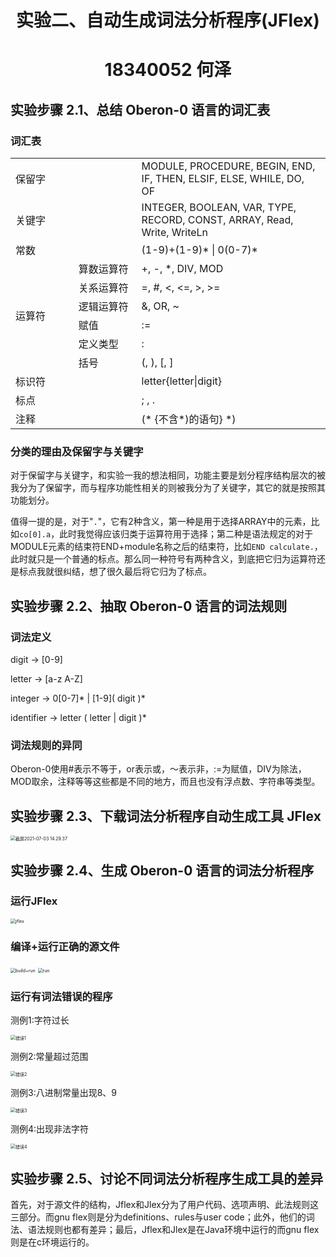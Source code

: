 <h1 align=center>实验二、自动生成词法分析程序(JFlex)</h1>

<h1 align=center>18340052  何泽</h1>

## 实验步骤 2.1、总结 Oberon-0 语言的词汇表

### 词汇表

<table align="center" style="undefined;table-layout: fixed; ">
<colgroup>
    <col style="width: 20%">
    <col style="width: 20%">
    <col style="width: 60%">
</colgroup>
<tbody>
  <tr>
    <td colspan="2">保留字</td>
    <td>MODULE, PROCEDURE, BEGIN, END, IF, THEN, ELSIF, ELSE, WHILE, DO, OF</td>
  </tr>
  <tr>
    <td colspan="2">关键字</td>
    <td>INTEGER, BOOLEAN, VAR, TYPE, RECORD, CONST, ARRAY, Read, Write, WriteLn</td>
  </tr>
  <tr>
    <td colspan="2">常数</td>
    <td>(1-9)+(1-9)* | 0(0-7)*</td>
  </tr>
  <tr>
    <td rowspan="6">运算符</td>
    <td>算数运算符</td>
    <td>+, -, *, DIV, MOD</td>
  </tr>
  <tr>
    <td>关系运算符</td>
    <td>=, #,  &lt;, &lt;=, &gt;, &gt;=</td>
  </tr>
  <tr>
    <td>逻辑运算符</td>
    <td>&amp;, OR, ~</td>
  </tr>
  <tr>
    <td>赋值</td>
    <td>:=</td>
  </tr>
  <tr>
    <td>定义类型</td>
    <td>:</td>
  </tr>
  <tr>
    <td>括号</td>
    <td>(, ), [, ]</td>
  </tr>
  <tr>
    <td colspan="2">标识符</td>
    <td>letter{letter|digit}</td>
  </tr>
  <tr>
    <td colspan="2">标点</td>
    <td>;  ,  .</td>
  </tr>
  <tr>
    <td colspan="2">注释</td>
    <td>(* {不含*)的语句} *)</td>
  </tr>
</tbody>
</table>

### 分类的理由及保留字与关键字

对于保留字与关键字，和实验一我的想法相同，功能主要是划分程序结构层次的被我分为了保留字，而与程序功能性相关的则被我分为了关键字，其它的就是按照其功能划分。

值得一提的是，对于"`.`"，它有2种含义，第一种是用于选择ARRAY中的元素，比如`co[0].a`，此时我觉得应该归类于运算符用于选择；第二种是语法规定的对于MODULE元素的结束符END+module名称之后的结束符，比如`END calculate.`，此时就只是一个普通的标点。那么同一种符号有两种含义，到底把它归为运算符还是标点我就很纠结，想了很久最后将它归为了标点。

## 实验步骤 2.2、抽取 Oberon-0 语言的词法规则

### 词法定义

digit -> [0-9]

letter -> [a-z A-Z]

integer -> 0[0-7]* | \[1-9]( digit )*

identifier -> letter ( letter | digit )*

### 词法规则的异同

Oberon-0使用#表示不等于，or表示或，～表示非，:=为赋值，DIV为除法，MOD取余，注释等等这些都是不同的地方，而且也没有浮点数、字符串等类型。

## 实验步骤 2.3、下载词法分析程序自动生成工具 JFlex

<img src="图片2/截屏2021-07-03 14.29.37.png" alt="截屏2021-07-03 14.29.37" style="zoom:50%;" />

## 实验步骤 2.4、生成 Oberon-0 语言的词法分析程序

### 运行JFlex

<img src="图片2/jflex.png" alt="jflex" style="zoom:50%;" />

### 编译+运行正确的源文件

<img src="图片2/build+run.png" alt="build+run" style="zoom:50%;" />

<img src="图片2/run.png" alt="run" style="zoom:50%;" />

### 运行有词法错误的程序

测例1:字符过长

<img src="图片2/错误1.png" alt="错误1" style="zoom:50%;" />

测例2:常量超过范围

<img src="图片2/错误2.png" alt="错误2" style="zoom:50%;" />

测例3:八进制常量出现8、9

<img src="图片2/错误3.png" alt="错误3" style="zoom:50%;" />

测例4:出现非法字符

<img src="图片2/错误4.png" alt="错误4" style="zoom:50%;" />

## 实验步骤 2.5、讨论不同词法分析程序生成工具的差异

首先，对于源文件的结构，Jflex和Jlex分为了用户代码、选项声明、此法规则这三部分。而gnu flex则是分为definitions、rules与user code；此外，他们的词法、语法规则也都有差异；最后，Jflex和Jlex是在Java环境中运行的而gnu flex则是在c环境运行的。



